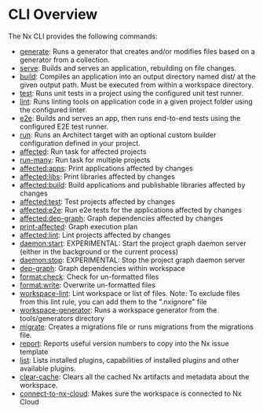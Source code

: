 # CLI Overview

The Nx CLI provides the following commands:

- [generate](/{{framework}}/cli/generate): Runs a generator that creates and/or modifies files based on a generator from a collection.
- [serve](/{{framework}}/cli/serve): Builds and serves an application, rebuilding on file changes.
- [build](/{{framework}}/cli/build): Compiles an application into an output directory named dist/ at the given output path. Must be executed from within a workspace directory.
- [test](/{{framework}}/cli/test): Runs unit tests in a project using the configured unit test runner.
- [lint](/{{framework}}/cli/lint): Runs linting tools on application code in a given project folder using the configured linter.
- [e2e](/{{framework}}/cli/e2e): Builds and serves an app, then runs end-to-end tests using the configured E2E test runner.
- [run](/{{framework}}/cli/run): Runs an Architect target with an optional custom builder configuration defined in your project.
- [affected](/{{framework}}/cli/affected): Run task for affected projects
- [run-many](/{{framework}}/cli/run-many): Run task for multiple projects
- [affected:apps](/{{framework}}/cli/affected-apps): Print applications affected by changes
- [affected:libs](/{{framework}}/cli/affected-libs): Print libraries affected by changes
- [affected:build](/{{framework}}/cli/affected-build): Build applications and publishable libraries affected by changes
- [affected:test](/{{framework}}/cli/affected-test): Test projects affected by changes
- [affected:e2e](/{{framework}}/cli/affected-e2e): Run e2e tests for the applications affected by changes
- [affected:dep-graph](/{{framework}}/cli/affected-dep-graph): Graph dependencies affected by changes
- [print-affected](/{{framework}}/cli/print-affected): Graph execution plan
- [affected:lint](/{{framework}}/cli/affected-lint): Lint projects affected by changes
- [daemon:start](/{{framework}}/cli/daemon-start): EXPERIMENTAL: Start the project graph daemon server (either in the background or the current process)
- [daemon:stop](/{{framework}}/cli/daemon-stop): EXPERIMENTAL: Stop the project graph daemon server
- [dep-graph](/{{framework}}/cli/dep-graph): Graph dependencies within workspace
- [format:check](/{{framework}}/cli/format-check): Check for un-formatted files
- [format:write](/{{framework}}/cli/format-write): Overwrite un-formatted files
- [workspace-lint](/{{framework}}/cli/workspace-lint): Lint workspace or list of files. Note: To exclude files from this lint rule, you can add them to the ".nxignore" file
- [workspace-generator](/{{framework}}/cli/workspace-generator): Runs a workspace generator from the tools/generators directory
- [migrate](/{{framework}}/cli/migrate): Creates a migrations file or runs migrations from the migrations file.
- [report](/{{framework}}/cli/report): Reports useful version numbers to copy into the Nx issue template
- [list](/{{framework}}/cli/list): Lists installed plugins, capabilities of installed plugins and other available plugins.
- [clear-cache](/{{framework}}/cli/clear-cache): Clears all the cached Nx artifacts and metadata about the workspace.
- [connect-to-nx-cloud](/{{framework}}/cli/connect-to-nx-cloud): Makes sure the workspace is connected to Nx Cloud
